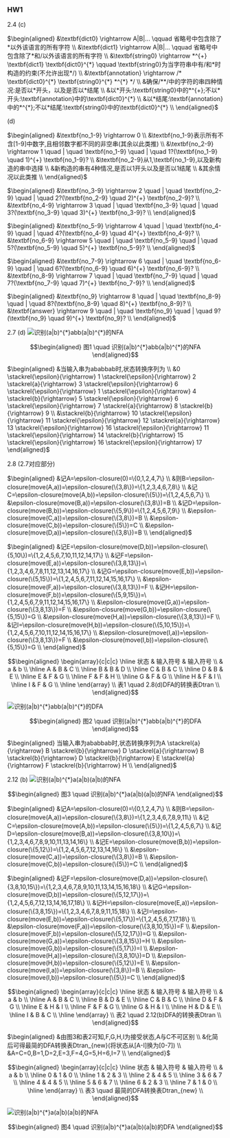 ### HW1

2.4
(c)

$\begin{aligned}
    &\textbf{dict0} \rightarrow A|B|... \qquad 省略号中包含除了*以外该语言的所有字符 \\
    &\textbf{dict1} \rightarrow A|B|... \qquad 省略号中包含除了*和/以外该语言的所有字符 \\
    &\textbf{string0} \rightarrow *^{+} \textbf{dict1} \textbf{dict0}^{*} \qquad \textbf{string0}为当字符串中有/和*时构造的约束(不允许出现*/) \\
    &\textbf{annotation} \rightarrow /* \textbf{dict0}^{*} \textbf{string0}^{*} *^{*} */ \\
    &确保/**/中的字符的串四种情况:是否以*开头，以及是否以*结尾 \\
    &以*开头:\textbf{string0}中的*^{+};不以*开头:\textbf{annotation}中的\textbf{dict0}^{*} \\
    &以*结尾:\textbf{annotation}中的*^{*};不以*结尾:\textbf{string0}中的\textbf{dict0}^{*} \\
\end{aligned}$

(d)

$\begin{aligned}
    &\textbf{no_1-9} \rightarrow 0 \\
    &\textbf{no_1-9}表示所有不含[1-9]中数字,且相邻数字都不同的非空串(其余以此类推) \\
    &\textbf{no_2-9} \rightarrow 1 \quad | \quad \textbf{no_1-9} \quad | \quad 1?(\textbf{no_1-9} \quad 1)^{+} \textbf{no_1-9}? \\
    &\textbf{no_2-9}从1,\textbf{no_1-9},以及新构造的串中选择 \\
    &新构造的串有4种情况,是否以1开头以及是否以1结尾 \\
    &其余情况以此类推 \\
\end{aligned}$

$\begin{aligned}
    &\textbf{no_3-9} \rightarrow 2 \quad | \quad \textbf{no_2-9} \quad | \quad 2?(\textbf{no_2-9} \quad 2)^{+} \textbf{no_2-9}? \\
    &\textbf{no_4-9} \rightarrow 3 \quad | \quad \textbf{no_3-9} \quad | \quad 3?(\textbf{no_3-9} \quad 3)^{+} \textbf{no_3-9}? \\
\end{aligned}$

$\begin{aligned}
    &\textbf{no_5-9} \rightarrow 4 \quad | \quad \textbf{no_4-9} \quad | \quad 4?(\textbf{no_4-9} \quad 4)^{+} \textbf{no_4-9}? \\
    &\textbf{no_6-9} \rightarrow 5 \quad | \quad \textbf{no_5-9} \quad | \quad 5?(\textbf{no_5-9} \quad 5)^{+} \textbf{no_5-9}? \\
\end{aligned}$

$\begin{aligned}
    &\textbf{no_7-9} \rightarrow 6 \quad | \quad \textbf{no_6-9} \quad | \quad 6?(\textbf{no_6-9} \quad 6)^{+} \textbf{no_6-9}? \\
    &\textbf{no_8-9} \rightarrow 7 \quad | \quad \textbf{no_7-9} \quad | \quad 7?(\textbf{no_7-9} \quad 7)^{+} \textbf{no_7-9}? \\
\end{aligned}$

$\begin{aligned}
    &\textbf{no_9} \rightarrow 8 \quad | \quad \textbf{no_8-9} \quad | \quad 8?(\textbf{no_8-9} \quad 8)^{+} \textbf{no_8-9}? \\
    &\textbf{answer} \rightarrow 9 \quad | \quad \textbf{no_9} \quad | \quad 9?(\textbf{no_9} \quad 9)^{+} \textbf{no_9}? \\
\end{aligned}$

2.7
(d)
![识别$(a|b)^{*}abb(a|b)^{*}$的NFA](figs/2.7_d.png)

$$\begin{aligned}
    图1 \quad 识别(a|b)^{*}abb(a|b)^{*}的NFA
\end{aligned}$$

$\begin{aligned}
    &当输入串为ababbab时,状态转换序列为 \\
    &0 \stackrel{\epsilon}{\rightarrow} 1 \stackrel{\epsilon}{\rightarrow} 2 \stackrel{a}{\rightarrow} 3 \stackrel{\epsilon}{\rightarrow} 6 \stackrel{\epsilon}{\rightarrow} 1 \stackrel{\epsilon}{\rightarrow} 4 \stackrel{b}{\rightarrow} 5 \stackrel{\epsilon}{\rightarrow} 6 \stackrel{\epsilon}{\rightarrow} 7 \stackrel{a}{\rightarrow} 8 \stackrel{b}{\rightarrow} 9 \\
    &\stackrel{b}{\rightarrow} 10 \stackrel{\epsilon}{\rightarrow} 11 \stackrel{\epsilon}{\rightarrow} 12 \stackrel{a}{\rightarrow} 13 \stackrel{\epsilon}{\rightarrow} 16 \stackrel{\epsilon}{\rightarrow} 11 \stackrel{\epsilon}{\rightarrow} 14 \stackrel{b}{\rightarrow} 15 \stackrel{\epsilon}{\rightarrow} 16 \stackrel{\epsilon}{\rightarrow} 17
\end{aligned}$

2.8
(2.7对应部分)

$\begin{aligned}
    &记A=\epsilon-closure(0)=\{0,1,2,4,7\} \\
    &则B=\epsilon-closure(move(A,a))=\epsilon-closure(\{3,8\})=\{1,2,3,4,6,7,8\} \\
    &记C=\epsilon-closure(move(A,b))=\epsilon-closure(\{5\})=\{1,2,4,5,6,7\} \\
    &\epsilon-closure(move(B,a))=\epsilon-closure(\{3,8\})=B \\
    &记D=\epsilon-closure(move(B,b))=\epsilon-closure(\{5,9\})=\{1,2,4,5,6,7,9\} \\
    &\epsilon-closure(move(C,a))=\epsilon-closure(\{3,8\})=B \\
    &\epsilon-closure(move(C,b))=\epsilon-closure(\{5\})=C \\
    &\epsilon-closure(move(D,a))=\epsilon-closure(\{3,8\})=B \\
\end{aligned}$

$\begin{aligned}
    &记E=\epsilon-closure(move(D,b))=\epsilon-closure(\{5,10\})=\{1,2,4,5,6,7,10,11,12,14,17\} \\
    &记F=\epsilon-closure(move(E,a))=\epsilon-closure(\{3,8,13\})=\{1,2,3,4,6,7,8,11,12,13,14,16,17\} \\
    &记G=\epsilon-closure(move(E,b))=\epsilon-closure(\{5,15\})=\{1,2,4,5,6,7,11,12,14,15,16,17\} \\
    &\epsilon-closure(move(F,a))=\epsilon-closure(\{3,8,13\})=F \\
    &记H=\epsilon-closure(move(F,b))=\epsilon-closure(\{5,9,15\})=\{1,2,4,5,6,7,9,11,12,14,15,16,17\} \\
    &\epsilon-closure(move(G,a))=\epsilon-closure(\{3,8,13\})=F \\
    &\epsilon-closure(move(G,b))=\epsilon-closure(\{5,15\})=G \\
    &\epsilon-closure(move(H,a))=\epsilon-closure(\{3,8,13\})=F \\
    &记I=\epsilon-closure(move(H,b))=\epsilon-closure(\{5,10,15\})=\{1,2,4,5,6,7,10,11,12,14,15,16,17\} \\
    &\epsilon-closure(move(I,a))=\epsilon-closure(\{3,8,13\})=F \\
    &\epsilon-closure(move(I,b))=\epsilon-closure(\{5,15\})=G \\
\end{aligned}$

$$\begin{aligned}
    \begin{array}{c|c|c}
        \hline
        状态 & 输入符号 & 输入符号 \\
        & a  & b \\
        \hline
        A & B & C \\
        \hline
        B & B & D \\
        \hline
        C & B & C \\
        \hline
        D & B & E \\
        \hline
        E & F & G \\
        \hline
        F & F & H \\
        \hline
        G & F & G \\
        \hline
        H & F & I \\
        \hline
        I & F & G \\
        \hline
    \end{array} \\
    表1 \quad 2.8(d)DFA的转换表Dtran \\
\end{aligned}$$

![识别$(a|b)^{*}abb(a|b)^{*}$的DFA](figs/2.8_d.png)

$$\begin{aligned}
    图2 \quad 识别(a|b)^{*}abb(a|b)^{*}的DFA
\end{aligned}$$

$\begin{aligned}
    当输入串为ababbab时,状态转换序列为A \stackrel{a}{\rightarrow} B \stackrel{b}{\rightarrow} D \stackrel{a}{\rightarrow} B \stackrel{b}{\rightarrow} D \stackrel{b}{\rightarrow} E \stackrel{a}{\rightarrow} F \stackrel{b}{\rightarrow} H \\
\end{aligned}$

2.12
(b)
![识别$(a|b)^{*}a(a|b)(a|b)$的NFA](figs/2.12_b_NFA.png)

$$\begin{aligned}
    图3 \quad 识别(a|b)^{*}a(a|b)(a|b)的NFA
\end{aligned}$$

$\begin{aligned}
    &记A=\epsilon-closure(0)=\{0,1,2,4,7\} \\
    &则B=\epsilon-closure(move(A,a))=\epsilon-closure(\{3,8\})=\{1,2,3,4,6,7,8,9,11\} \\
    &记C=\epsilon-closure(move(A,b))=\epsilon-closure(\{5\})=\{1,2,4,5,6,7\} \\
    &记D=\epsilon-closure(move(B,a))=\epsilon-closure(\{3,8,10\})=\{1,2,3,4,6,7,8,9,10,11,13,14,16\} \\
    &记E=\epsilon-closure(move(B,b))=\epsilon-closure(\{5,12\})=\{1,2,4,5,6,7,12,13,14,16\} \\
    &\epsilon-closure(move(C,a))=\epsilon-closure(\{3,8\})=B \\
    &\epsilon-closure(move(C,b))=\epsilon-closure(\{5\})=C \\
\end{aligned}$

$\begin{aligned}
    &记F=\epsilon-closure(move(D,a))=\epsilon-closure(\{3,8,10,15\})=\{1,2,3,4,6,7,8,9,10,11,13,14,15,16,18\} \\
    &记G=\epsilon-closure(move(D,b))=\epsilon-closure(\{5,12,17\})=\{1,2,4,5,6,7,12,13,14,16,17,18\} \\
    &记H=\epsilon-closure(move(E,a))=\epsilon-closure(\{3,8,15\})=\{1,2,3,4,6,7,8,9,11,15,18\} \\
    &记I=\epsilon-closure(move(E,b))=\epsilon-closure(\{5,17\})=\{1,2,4,5,6,7,17,18\} \\
    &\epsilon-closure(move(F,a))=\epsilon-closure(\{3,8,10,15\})=F \\
    &\epsilon-closure(move(F,b))=\epsilon-closure(\{5,12,17\})=G \\
    &\epsilon-closure(move(G,a))=\epsilon-closure(\{3,8,15\})=H \\
    &\epsilon-closure(move(G,b))=\epsilon-closure(\{5,17\})=I \\
    &\epsilon-closure(move(H,a))=\epsilon-closure(\{3,8,10\})=D \\
    &\epsilon-closure(move(H,b))=\epsilon-closure(\{5,12\})=E \\
    &\epsilon-closure(move(I,a))=\epsilon-closure(\{3,8\})=B \\
    &\epsilon-closure(move(I,b))=\epsilon-closure(\{5\})=C \\
\end{aligned}$

$$\begin{aligned}
    \begin{array}{c|c|c}
        \hline
        状态 & 输入符号 & 输入符号 \\
        & a  & b \\
        \hline
        A & B & C \\
        \hline
        B & D & E \\
        \hline
        C & B & C \\
        \hline
        D & F & G \\
        \hline
        E & H & I \\
        \hline
        F & F & G \\
        \hline
        G & H & I \\
        \hline
        H & D & E \\
        \hline
        I & B & C \\
        \hline
    \end{array} \\
    表2 \quad 2.12(b)DFA的转换表Dtran \\
\end{aligned}$$

$\begin{aligned}
    &由图3和表2可知,F,G,H,I为接受状态,A与C不可区别 \\
    &化简后可得最简的DFA转换表Dtran_{new}(将状态从[A-I]换为[0-7]) \\
    &A=C=0,B=1,D=2,E=3,F=4,G=5,H=6,I=7 \\
\end{aligned}$

$$\begin{aligned}
    \begin{array}{c|c|c}
        \hline
        状态 & 输入符号 & 输入符号 \\
        & a  & b \\
        \hline
        0 & 1 & 0 \\
        \hline
        1 & 2 & 3 \\
        \hline
        2 & 4 & 5 \\
        \hline
        3 & 6 & 7 \\
        \hline
        4 & 4 & 5 \\
        \hline
        5 & 6 & 7 \\
        \hline
        6 & 2 & 3 \\
        \hline
        7 & 1 & 0 \\
        \hline
    \end{array} \\
    表3 \quad 最简的DFA转换表Dtran_{new} \\
\end{aligned}$$

![识别$(a|b)^{*}a(a|b)(a|b)$的NFA](figs/2.12_b_DFA.png)

$$\begin{aligned}
    图4 \quad 识别(a|b)^{*}a(a|b)(a|b)的DFA
\end{aligned}$$
